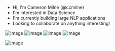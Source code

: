 - Hi, I'm Cameron Milne (@ccmilne)
- I'm interested in Data Science
- I'm currently building large NLP applications
- Looking to collaborate on anything interesting!

![image]({[BadgeURLHere](https://img.shields.io/badge/Terraform-7B42BC?style=for-the-badge&logo=terraform&logoColor=white)})
![image]({[BadgeURLHere](https://img.shields.io/badge/Google_Cloud-4285F4?style=for-the-badge&logo=google-cloud&logoColor=white)})
![image]({[BadgeURLHere](https://img.shields.io/badge/PyTorch-EE4C2C?style=for-the-badge&logo=pytorch&logoColor=white)})
![image]({[BadgeURLHere](https://img.shields.io/badge/Tableau-E97627?style=for-the-badge&logo=Tableau&logoColor=white)https://img.shields.io/badge/Tableau-E97627?style=for-the-badge&logo=Tableau&logoColor=white})

![image]({[https://img.shields.io/badge/Tableau-E97627?style=for-the-badge&logo=Tableau&logoColor=white]})
